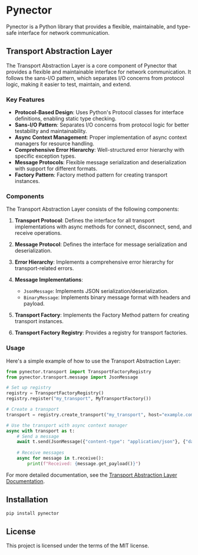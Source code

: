 # Pynector

Pynector is a Python library that provides a flexible, maintainable, and type-safe interface for network communication.

## Transport Abstraction Layer

The Transport Abstraction Layer is a core component of Pynector that provides a flexible and maintainable interface for network communication. It follows the sans-I/O pattern, which separates I/O concerns from protocol logic, making it easier to test, maintain, and extend.

### Key Features

- **Protocol-Based Design**: Uses Python's Protocol classes for interface definitions, enabling static type checking.
- **Sans-I/O Pattern**: Separates I/O concerns from protocol logic for better testability and maintainability.
- **Async Context Management**: Proper implementation of async context managers for resource handling.
- **Comprehensive Error Hierarchy**: Well-structured error hierarchy with specific exception types.
- **Message Protocols**: Flexible message serialization and deserialization with support for different formats.
- **Factory Pattern**: Factory method pattern for creating transport instances.

### Components

The Transport Abstraction Layer consists of the following components:

1. **Transport Protocol**: Defines the interface for all transport implementations with async methods for connect, disconnect, send, and receive operations.

2. **Message Protocol**: Defines the interface for message serialization and deserialization.

3. **Error Hierarchy**: Implements a comprehensive error hierarchy for transport-related errors.

4. **Message Implementations**:
   - `JsonMessage`: Implements JSON serialization/deserialization.
   - `BinaryMessage`: Implements binary message format with headers and payload.

5. **Transport Factory**: Implements the Factory Method pattern for creating transport instances.

6. **Transport Factory Registry**: Provides a registry for transport factories.

### Usage

Here's a simple example of how to use the Transport Abstraction Layer:

```python
from pynector.transport import TransportFactoryRegistry
from pynector.transport.message import JsonMessage

# Set up registry
registry = TransportFactoryRegistry()
registry.register("my_transport", MyTransportFactory())

# Create a transport
transport = registry.create_transport("my_transport", host="example.com", port=8080)

# Use the transport with async context manager
async with transport as t:
    # Send a message
    await t.send(JsonMessage({"content-type": "application/json"}, {"data": "Hello, World!"}))
    
    # Receive messages
    async for message in t.receive():
        print(f"Received: {message.get_payload()}")
```

For more detailed documentation, see the [Transport Abstraction Layer Documentation](docs/transport.md).

## Installation

```bash
pip install pynector
```

## License

This project is licensed under the terms of the MIT license.
